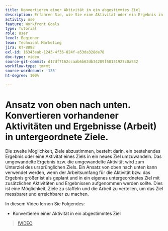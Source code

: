 ```yaml
---
title: Konvertieren einer Aktivität in ein abgestimmtes Ziel
description: Erfahren Sie, wie Sie eine Aktivität oder ein Ergebnis in ein abgestimmtes Ziel in [!DNL   Goals] konvertieren.
activity: use
feature: Workfront Goals
type: Tutorial
role: User
level: Beginner
team: Technical Marketing
jira: KT-8898
exl-id: 16343eab-1243-4f36-824f-a53da328de78
doc-type: video
source-git-commit: d17df7162ccaab6b62db34209f50131927c0a532
workflow-type: tm+mt
source-wordcount: '135'
ht-degree: 100%

---
```


# Ansatz von oben nach unten. Konvertieren vorhandener Aktivitäten und Ergebnisse (Arbeit) in untergeordnete Ziele.

Die zweite Möglichkeit, Ziele abzustimmen, besteht darin, ein bestehendes Ergebnis oder eine Aktivität eines Ziels in ein neues Ziel umzuwandeln. Das umgewandelte Ergebnis bzw. die umgewandelte Aktivität wird zum Unterziel des ursprünglichen Ziels. Ein Ansatz von oben nach unten kann verwendet werden, wenn der Arbeitsumfang für die Aktivität bzw. das Ergebnis größer ist als geplant und in ein eigenes untergeordnetes Ziel mit zusätzlichen Aktivitäten und Ergebnissen aufgenommen werden sollte. Dies ist eine Möglichkeit, Ziele zu staffeln und die Arbeit zu verteilen, um das Ziel messbarer und erreichbarer zu machen.

In diesem Video lernen Sie Folgendes:

* Konvertieren einer Aktivität in ein abgestimmtes Ziel

>[!VIDEO](https://video.tv.adobe.com/v/335192/?quality=12&learn=on&enablevpops)
